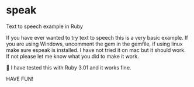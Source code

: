 # speak
Text to speech example in Ruby

If you have ever wanted to try text to speech this is a very basic example.
If you are using Windows, uncomment the gem in the gemfile, if using linux make sure espeak is installed. I have not tried it on mac but it should work. If not please let me know what you did to make it work. 

:hammer: I have tested this with Ruby 3.01 and it works fine.

HAVE FUN! 
